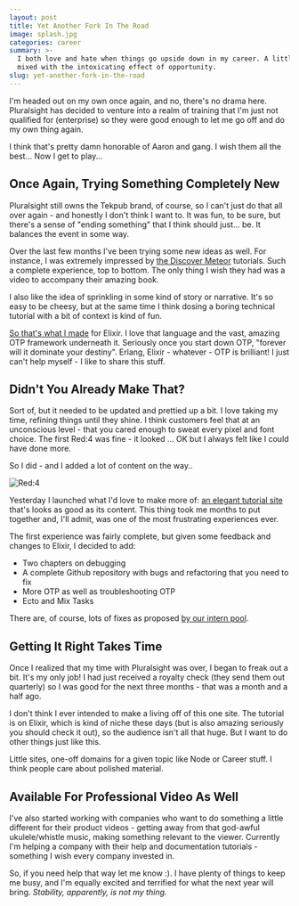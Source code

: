 ```yaml
---
layout: post
title: Yet Another Fork In The Road
image: splash.jpg
categories: career
summary: >-
  I both love and hate when things go upside down in my career. A little panic
  mixed with the intoxicating effect of opportunity.
slug: yet-another-fork-in-the-road
---
```


I'm headed out on my own once again, and no, there's no drama here. Pluralsight has decided to venture into a realm of training that I'm just not qualified for (enterprise) so they were good enough to let me go off and do my own thing again.

I think that's pretty damn honorable of Aaron and gang. I wish them all the best... Now I get to play...

## Once Again, Trying Something Completely New

Pluralsight still owns the Tekpub brand, of course, so I can't just do that all over again - and honestly I don't think I want to. It was fun, to be sure, but there's a sense of "ending something" that I think should just... be. It balances the event in some way.

Over the last few months I've been trying some new ideas as well. For instance, I was extremely impressed by [the Discover Meteor](http://www.discovermeteor.com) tutorials. Such a complete experience, top to bottom. The only thing I wish they had was a video to accompany their amazing book.

I also like the idea of sprinkling in some kind of story or narrative. It's so easy to be cheesy, but at the same time I think dosing a boring technical tutorial with a bit of context is kind of fun.

[So that's what I made](http://www.redfour.io) for Elixir. I love that language and the vast, amazing OTP framework underneath it. Seriously once you start down OTP, "forever will it dominate your destiny". Erlang, Elixir - whatever - OTP is brilliant! I just can't help myself - I like to share this stuff.

## Didn't You Already Make That?

Sort of, but it needed to be updated and prettied up a bit. I love taking my time, refining things until they shine. I think customers feel that at an unconscious level - that you cared enough to sweat every pixel and font choice. The first Red:4 was fine - it looked ... OK but I always felt like I could have done more.

So I did - and I added a lot of content on the way..

![Red:4](/img/toc.jpg)

Yesterday I launched what I'd love to make more of: [an elegant tutorial site](http://www.redfour.io) that's looks as good as its content. This thing took me months to put together and, I'll admit, was one of the most frustrating experiences ever.

The first experience was fairly complete, but given some feedback and changes to Elixir, I decided to add:

 - Two chapters on debugging
 - A complete Github repository with bugs and refactoring that you need to fix
 - More OTP as well as troubleshooting OTP
 - Ecto and Mix Tasks

There are, of course, lots of fixes as proposed [by our intern pool](http://fleet.redfour.io).

## Getting It Right Takes Time

Once I realized that my time with Pluralsight was over, I began to freak out a bit. It's my only job! I had just received a royalty check (they send them out quarterly) so I was good for the next three months - that was a month and a half ago.

I don't think I ever intended to make a living off of this one site. The tutorial is on Elixir, which is kind of niche these days (but is also amazing seriously you should check it out), so the audience isn't all that huge. But I want to do other things just like this.

Little sites, one-off domains for a given topic like Node or Career stuff. I think people care about polished material.

## Available For Professional Video As Well

I've also started working with companies who want to do something a little different for their product videos - getting away from that god-awful ukulele/whistle music, making something relevant to the viewer. Currently I'm helping a company with their help and documentation tutorials - something I wish every company invested in.

So, if you need help that way let me know :). I have plenty of things to keep me busy, and I'm equally excited and terrified for what the next year will bring. *Stability, apparently, is not my thing.*

